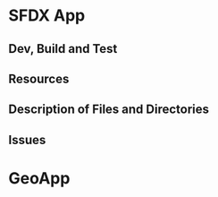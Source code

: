 # SFDX  App

## Dev, Build and Test


## Resources


## Description of Files and Directories


## Issues


# GeoApp
